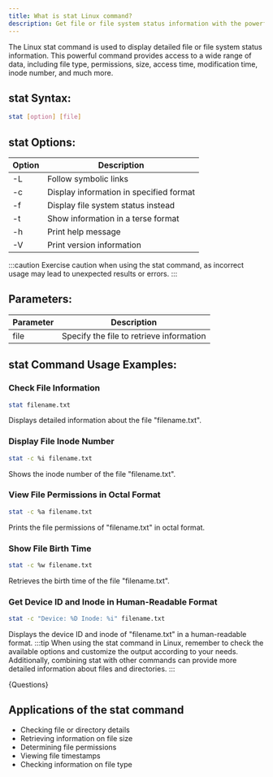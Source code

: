 ```yaml
---
title: What is stat Linux command?
description: Get file or file system status information with the powerful stat command in Linux.
---
```


The Linux stat command is used to display detailed file or file system status information. This powerful command provides access to a wide range of data, including file type, permissions, size, access time, modification time, inode number, and much more.

## stat Syntax:
```bash
stat [option] [file]
```
## stat Options:

| Option | Description                                |
|--------|--------------------------------------------|
| -L     | Follow symbolic links                      |
| -c     | Display information in specified format    |
| -f     | Display file system status instead         |
| -t     | Show information in a terse format         |
| -h     | Print help message                         |
| -V     | Print version information                  |

:::caution
Exercise caution when using the stat command, as incorrect usage may lead to unexpected results or errors.
:::

## Parameters:

| Parameter | Description                               |
|-----------|-------------------------------------------|
| file      | Specify the file to retrieve information   |

## stat Command Usage Examples:
### Check File Information
```bash
stat filename.txt
```
Displays detailed information about the file "filename.txt".

### Display File Inode Number
```bash
stat -c %i filename.txt
```
Shows the inode number of the file "filename.txt".

### View File Permissions in Octal Format
```bash
stat -c %a filename.txt
```
Prints the file permissions of "filename.txt" in octal format.

### Show File Birth Time
```bash
stat -c %w filename.txt
```
Retrieves the birth time of the file "filename.txt".

### Get Device ID and Inode in Human-Readable Format
```bash
stat -c "Device: %D Inode: %i" filename.txt
```
Displays the device ID and inode of "filename.txt" in a human-readable format.
:::tip
When using the stat command in Linux, remember to check the available options and customize the output according to your needs. Additionally, combining stat with other commands can provide more detailed information about files and directories.
:::

{Questions}
## Applications of the stat command

- Checking file or directory details
- Retrieving information on file size
- Determining file permissions
- Viewing file timestamps
- Checking information on file type